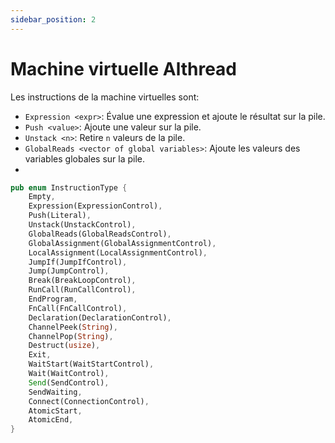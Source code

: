 ```yaml
---
sidebar_position: 2
---
```


# Machine virtuelle Althread

Les instructions de la machine virtuelles sont:

- `Expression <expr>`: Évalue une expression et ajoute le résultat sur la pile.
- `Push <value>`: Ajoute une valeur sur la pile.
- `Unstack <n>`: Retire `n` valeurs de la pile.
- `GlobalReads <vector of global variables>`: Ajoute les valeurs des variables globales sur la pile.
- 


```rust
pub enum InstructionType {
    Empty,
    Expression(ExpressionControl),
    Push(Literal),
    Unstack(UnstackControl),
    GlobalReads(GlobalReadsControl),
    GlobalAssignment(GlobalAssignmentControl),
    LocalAssignment(LocalAssignmentControl),
    JumpIf(JumpIfControl),
    Jump(JumpControl),
    Break(BreakLoopControl),
    RunCall(RunCallControl),
    EndProgram,
    FnCall(FnCallControl),
    Declaration(DeclarationControl),
    ChannelPeek(String),
    ChannelPop(String),
    Destruct(usize),
    Exit,
    WaitStart(WaitStartControl),
    Wait(WaitControl),
    Send(SendControl),
    SendWaiting,
    Connect(ConnectionControl),
    AtomicStart,
    AtomicEnd,
}
```
